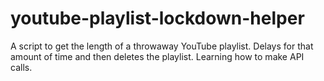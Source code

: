 # youtube-playlist-lockdown-helper
A script to get the length of a throwaway YouTube playlist. Delays for that amount of time and then deletes the playlist. Learning how to make API calls.
